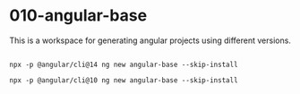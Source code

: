 # 010-angular-base

This is a workspace for generating angular projects using different versions.

```

npx -p @angular/cli@14 ng new angular-base --skip-install

npx -p @angular/cli@10 ng new angular-base --skip-install
```


